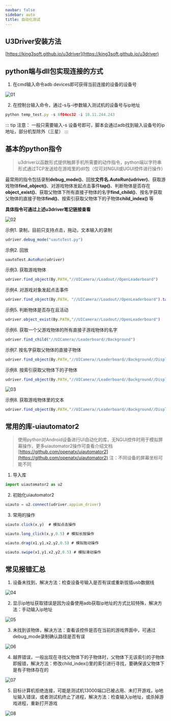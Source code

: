 ```yaml
---
navbar: false
sidebar: auto
title: 自动化测试
---
```

 
## U3Driver安装方法
[https://king3soft.github.io/u3driver](https://king3soft.github.io/u3driver)

## python端与dll包实现连接的方式
1. 在cmd输入命令adb devices即可获得当前连接的设备的设备号
<img :src="$withBase('/01.png')" alt="01">

2. 在控制台输入命令，通过-s与-i参数输入测试机的设备号与ip地址
``` js
python temp_test.py -s 8f04cc32 -i 10.11.244.243
```

::: tip 注意：
一般只需要输入-s 设备号即可，脚本会通过adb找到输入设备号的ip地址，部分机型除外（三星）
:::

## 基本的python指令
> u3driver以函数形式提供触屏手机所需要的动作指令，python端以字符串形式通过TCP发送给在游戏里的dll包（仅可对NGUI或UGUI控件进行操作）

最常用的指令包括录制**debug_mode()**、回放**文件名.AutoRun(udriver)**、获取游戏物体**find_object()**、对游戏物体发起点击事件**tap()**、判断物体是否存在**object_exist()**、获取父物体下所有直接子物体的名字**find_child()**、按名字获取父物体的直接子物体**find()**、按索引获取父物体下的子物体**child_index()** 等

**具体指令可通过上述u3driver笔记链接查看**

<img :src="$withBase('/02.png')" alt="02">


示例1. 录制，目前只支持点击，拖动，文本输入的录制
``` js
udriver.debug_mode("uautoTest.py")
```

示例2. 回放
``` js
uautoTest.AutoRun(udriver)
```

示例3. 获取游戏物体
```js
udriver.find_object(By.PATH,"//UICamera//Loadout//OpenLeaderboard")
```

示例4. 对游戏对象发起点击事件
```js
udriver.find_object(By.PATH, "//UICamera//Loadout//OpenLeaderboard").tap()
```

示例5. 判断物体是否存在且活动
```js
udriver.object_exist(By.PATH,"//UICamera//Loadout//OpenLeaderboard")
```

示例6. 获取一个父游戏物体的所有直接子游戏物体的名字
```js
udriver.find_child("//UICamera//Leaderboard//Background")
```

示例7. 按名字获取父物体的直接子物体
```js
udriver.find_object(By.PATH,"//UICamera//Leaderboard//Background//Display").find("Score")
```

示例8. 按索引获取父物体下的子物体
```js
udriver.find_object(By.PATH,"//UICamera//Leaderboard//Background//Display").child_index(1)
```
<img :src="$withBase('/03.png')" alt="03">

示例8. 获取游戏物体里的文本
```js
udriver.find_object(By.PATH,"//UICamera//Leaderboard//Background//Display").child_index(1)
```

## 常用的库-uiautomator2
> 使用python对Android设备进行UI自动化的库，无NGUI控件时用于模拟屏幕操作，更多uiautomator2操作可查看介绍文档 [https://github.com/openatx/uiautomator2](https://github.com/openatx/uiautomator2)
> 注：不同设备的屏幕坐标可能不同

1. 导入库
``` js
import uiautomator2 as u2
```

2. 初始化uiautomator2
``` js
uiauto = u2.connect(udriver.appium_driver)
```

3. 常用的操作
``` js
uiauto.click(x,y)  # 模拟点击操作

uiauto.long_click(x,y,0.5) # 模拟长按操作

uiauto.drag(x1,y1,x2,y2,0.5) # 模拟拖动操作

uiauto.swipe(x1,y1,x2,y2,0.5) # 模拟滑动操作
```

## 常见报错汇总
1. 设备未找到，解决方法：检查设备号输入是否有误或重新拔插usb数据线
<img :src="$withBase('/04.png')" alt="04">

2. 显示ip地址获取错误是因为设备使用adb获取ip地址的方式比较特殊，解决方法：手动输入ip地址

<img :src="$withBase('/05.png')" alt="05">

3. 未找到该物体，解决方法：查看该控件是否在当前的游戏界面中，可通过debug_mode录制确认路径是否有误
<img :src="$withBase('/06.png')" alt="06">

4. 越界错误，一般出现在寻找父物体下的子物体时，父物体下无该索引的子物体即报错，解决方法：修改child_index()里的索引进行寻找，要确保该父物体下是有子物体存在的
<img :src="$withBase('/07.png')" alt="07">

5. 目标计算机拒绝连接，可能是测试机13000端口已被占用、未打开游戏，ip地址输入错误，或者测试机终止了进程，解决方法：检查输入ip地址，或杀掉游戏进程，重新打开游戏
<img :src="$withBase('/08.png')" alt="08">